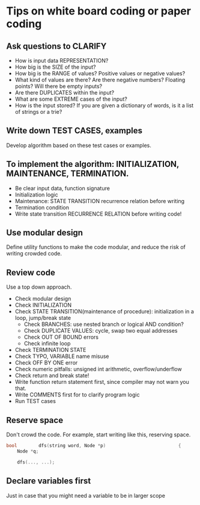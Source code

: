 # Tips on white board coding or paper coding

## Ask questions to CLARIFY
- How is input data REPRESENTATION?
- How big is the SIZE of the input?
- How big is the RANGE of values? Positive values or negative values?
- What kind of values are there? Are there negative numbers? Floating points? Will there be empty inputs?
- Are there DUPLICATES within the input?
- What are some EXTREME cases of the input?
- How is the input stored? If you are given a dictionary of words, is it a list of strings or a trie?

## Write down TEST CASES, examples
Develop algorithm based on these test cases or examples.

## To implement the algorithm: INITIALIZATION, MAINTENANCE, TERMINATION.
- Be clear input data, function signature
- Initialization logic
- Maintenance: STATE TRANSITION recurrence relation before writing
- Termination condition
- Write state transition RECURRENCE RELATION before writing code!

## Use modular design
Define utility functions to make the code modular, and reduce the risk of writing crowded code.

## Review code
Use a top down approach.
- Check modular design
- Check INITIALIZATION
- Check STATE TRANSITION(maintenance of procedure): initialization in a loop, jump/break state
    - Check BRANCHES: use nested branch or logical AND condition?
    - Check DUPLICATE VALUES: cycle, swap two equal addresses
    - Check OUT OF BOUND errors
    - Check infinite loop
- Check TERMINATION STATE
- Check TYPO, VARIABLE name misuse
- Check OFF BY ONE error
- Check numeric pitfalls: unsigned int arithmetic, overflow/underflow
- Check return and break state!
- Write function return statement first, since compiler may not warn you that.
- Write COMMENTS first for to clarify program logic
- Run TEST cases


## Reserve space
Don't crowd the code.
For example, start writing like this, reserving space.
```cpp
bool        dfs(string word, Node *p)                           {
    Node *q;

    dfs(..., ...);
```

## Declare variables first
Just in case that you might need a variable to be in larger scope




